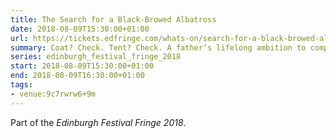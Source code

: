```yaml
---
title: The Search for a Black-Browed Albatross
date: 2018-08-09T15:30:00+01:00
url: https://tickets.edfringe.com/whats-on/search-for-a-black-browed-albatross
summary: Coat? Check. Tent? Check. A father’s lifelong ambition to complete? Check. Charlie is about to embark on the journey that her late father never did. To find the one bird that had eluded him, to rekindle their lost relationship.
series: edinburgh_festival_fringe_2018
start: 2018-08-09T15:30:00+01:00
end: 2018-08-09T16:30:00+01:00
tags:
- venue:9c7rwrw6+9m
---
```

Part of the *Edinburgh Festival Fringe 2018*.
